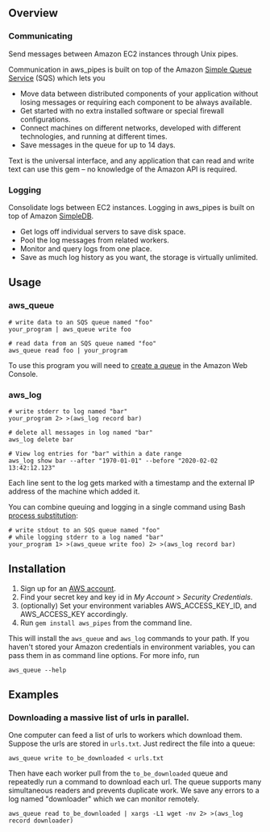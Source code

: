 ## Overview

### Communicating

Send messages between Amazon EC2 instances through Unix pipes.

Communication in aws_pipes is built on top of the Amazon [Simple Queue
Service](http://aws.amazon.com/sqs/) (SQS) which lets you

- Move data between distributed components of your application without
  losing messages or requiring each component to be always available.
- Get started with no extra installed software or special firewall
  configurations.
- Connect machines on different networks, developed with different
  technologies, and running at different times.
- Save messages in the queue for up to 14 days.

Text is the universal interface, and any application that can read and
write text can use this gem &ndash; no knowledge of the Amazon API is
required.

### Logging

Consolidate logs between EC2 instances. Logging in aws_pipes is built on
top of Amazon [SimpleDB](http://aws.amazon.com/simpledb/).

- Get logs off individual servers to save disk space.
- Pool the log messages from related workers.
- Monitor and query logs from one place.
- Save as much log history as you want, the storage is virtually
  unlimited.

## Usage

### aws_queue

    # write data to an SQS queue named "foo"
    your_program | aws_queue write foo
    
    # read data from an SQS queue named "foo"
    aws_queue read foo | your_program

To use this program you will need to [create a
queue](https://console.aws.amazon.com/sqs/) in the Amazon Web Console.

### aws_log

    # write stderr to log named "bar"
    your_program 2> >(aws_log record bar)
    
    # delete all messages in log named "bar"
    aws_log delete bar
    
    # View log entries for "bar" within a date range
    aws_log show bar --after "1970-01-01" --before "2020-02-02 13:42:12.123"

Each line sent to the log gets marked with a timestamp and the external
IP address of the machine which added it.

You can combine queuing and logging in
a single command using Bash [process substitution](
http://www.gnu.org/software/bash/manual/bashref.html#Process-Substitution):

    # write stdout to an SQS queue named "foo"
    # while logging stderr to a log named "bar"
    your_program 1> >(aws_queue write foo) 2> >(aws_log record bar)

## Installation

1. Sign up for an [AWS account](http://aws.amazon.com/).
1. Find your secret key and key id in *My Account* > *Security Credentials*.
1. (optionally) Set your environment variables AWS_ACCESS_KEY_ID, and
   AWS_ACCESS_KEY accordingly.
1. Run `gem install aws_pipes` from the command line.

This will install the `aws_queue` and `aws_log` commands to your path.
If you haven't stored your Amazon credentials in environment variables,
you can pass them in as command line options. For more info, run

    aws_queue --help

## Examples

### Downloading a massive list of urls in parallel.

One computer can feed a list of urls to workers which download them.
Suppose the urls are stored in `urls.txt`. Just redirect the file into a
queue:

    aws_queue write to_be_downloaded < urls.txt

Then have each worker pull from the `to_be_downloaded` queue and
repeatedly run a command to download each url. The queue supports many
simultaneous readers and prevents duplicate work. We save any errors to
a log named "downloader" which we can monitor remotely.

    aws_queue read to_be_downloaded | xargs -L1 wget -nv 2> >(aws_log record downloader)
